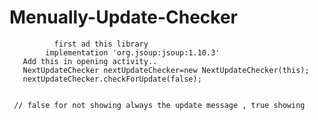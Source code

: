 # Menually-Update-Checker
              first ad this library 
            implementation 'org.jsoup:jsoup:1.10.3'
       Add this in opening activity..
       NextUpdateChecker nextUpdateChecker=new NextUpdateChecker(this);
       nextUpdateChecker.checkForUpdate(false);
       

     // false for not showing always the update message , true showing
